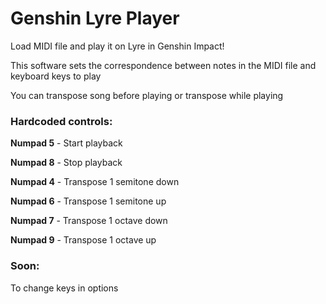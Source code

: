 # Genshin Lyre Player
Load MIDI file and play it on Lyre in Genshin Impact!

This software sets the correspondence between notes in the MIDI file and keyboard keys to play

You can transpose song before playing or transpose while playing

### Hardcoded controls:

**Numpad 5** - Start playback

**Numpad 8** - Stop playback

**Numpad 4** - Transpose 1 semitone down

**Numpad 6** - Transpose 1 semitone up

**Numpad 7** - Transpose 1 octave down

**Numpad 9** - Transpose 1 octave up

### Soon:

To change keys in options
